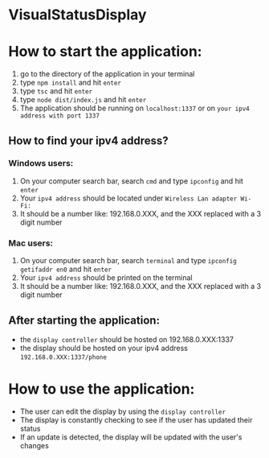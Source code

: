 # VisualStatusDisplay

# How to start the application:
1) go to the directory of the application in your terminal
2) type `npm install` and hit `enter`
3) type `tsc` and hit `enter`
4) type `node dist/index.js` and hit `enter`
5) The application should be running on `localhost:1337` or on `your ipv4 address with port 1337`

## How to find your ipv4 address?
### Windows users:
1) On your computer search bar, search `cmd` and type `ipconfig` and hit `enter`
2) Your `ipv4 address` should be located under `Wireless Lan adapter Wi-Fi:`
3) It should be a number like: 192.168.0.XXX, and the XXX replaced with a 3 digit number

### Mac users:
1) On your computer search bar, search `terminal` and type `ipconfig getifaddr en0` and hit `enter`
2) Your `ipv4 address` should be printed on the terminal
3) It should be a number like: 192.168.0.XXX, and the XXX replaced with a 3 digit number

## After starting the application: 
- the `display controller` should be hosted on 192.168.0.XXX:1337
- the display should be hosted on your ipv4 address `192.168.0.XXX:1337/phone`

# How to use the application:
- The user can edit the display by using the `display controller`
- The display is constantly checking to see if the user has updated their status
- If an update is detected, the display will be updated with the user's changes 
